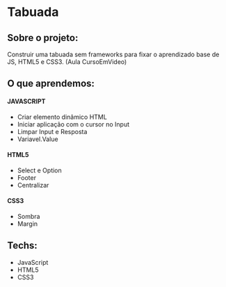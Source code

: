 # Tabuada

## Sobre o projeto:
 Construir uma tabuada sem frameworks para fixar o aprendizado base de JS, HTML5 e CSS3. (Aula CursoEmVideo)

## O que aprendemos:
#### JAVASCRIPT
 - Criar elemento dinâmico HTML
 - Iniciar aplicação com o cursor no Input
 - Limpar Input e Resposta
 - Variavel.Value

#### HTML5
 - Select e Option
 - Footer
 - Centralizar

#### CSS3
 - Sombra
 - Margin
 
## Techs:
 - JavaScript
 - HTML5
 - CSS3
